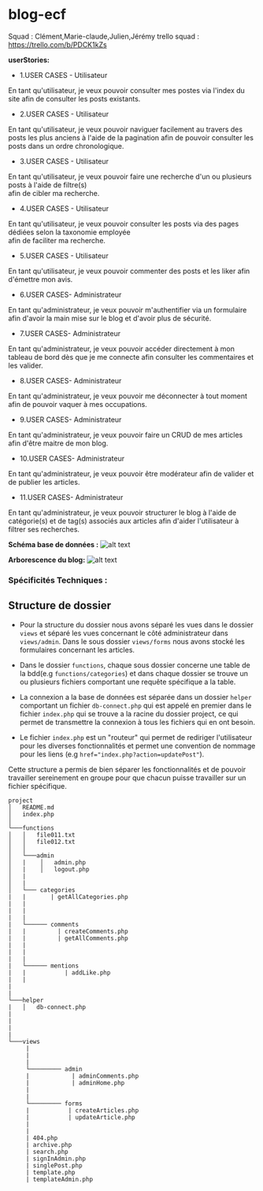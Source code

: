# blog-ecf
Squad : Clément,Marie-claude,Julien,Jérémy
trello squad : https://trello.com/b/PDCK1kZs


**userStories:** 
* 1.USER CASES - Utilisateur

En tant qu'utilisateur,
je veux pouvoir consulter mes postes
via l'index du site 
afin de consulter les posts existants.

* 2.USER CASES - Utilisateur

En tant qu'utilisateur, 
je veux pouvoir naviguer facilement au travers des posts les plus anciens à l'aide de la pagination
afin de pouvoir consulter les posts dans un ordre chronologique.

* 3.USER CASES - Utilisateur

En tant qu'utilisateur,
je veux pouvoir faire une recherche d'un ou plusieurs posts à l'aide de filtre(s)	
afin de cibler ma recherche.

* 4.USER CASES - Utilisateur

En tant qu'utilisateur,
je veux pouvoir consulter les posts via des pages dédiées selon la taxonomie employée	
afin de faciliter ma recherche.

* 5.USER CASES - Utilisateur

En tant qu'utilisateur, 
je veux pouvoir commenter des posts et les liker
afin d'émettre mon avis.

* 6.USER CASES- Administrateur

En tant qu'administrateur,
je veux pouvoir m'authentifier via un formulaire
afin d'avoir la main mise sur le blog et d'avoir plus de sécurité.

* 7.USER CASES- Administrateur

En tant qu'administrateur,
je veux pouvoir accéder directement à mon tableau de bord dès que je me connecte
afin consulter les commentaires et les valider.

* 8.USER CASES- Administrateur

En tant qu'administrateur,
je veux pouvoir me déconnecter à tout moment 
afin de pouvoir vaquer à mes occupations.

* 9.USER CASES- Administrateur

En tant qu'administrateur,
je veux pouvoir faire un CRUD de mes articles
afin d'être maitre de mon blog.

* 10.USER CASES- Administrateur

En tant qu'administrateur,
je veux pouvoir être modérateur
afin de valider et de publier les articles.

* 11.USER CASES- Administrateur

En tant qu'administrateur,
je veux pouvoir structurer le blog à l'aide de catégorie(s) et de tag(s) associés aux articles
afin d'aider l'utilisateur à filtrer ses recherches.

**Schéma base de données :** 
![alt text](https://trello-attachments.s3.amazonaws.com/60d91951bbfdff08d80e3e0b/60d9196508e4073dc4132568/fa3a4b7077340953aa99d47c08bddcf9/Capture_d%E2%80%99%C3%A9cran_(51).png)

**Arborescence du blog:**
![alt text](https://trello-attachments.s3.amazonaws.com/60d91951bbfdff08d80e3e0b/60da8c2f6cf94b843f392dfc/54f47614bd62548780ae35f290eb46ab/Capture_d%E2%80%99%C3%A9cran_(86).png)

### Spécificités Techniques :

Structure de dossier
--------------------
- Pour la structure du dossier nous avons séparé les vues dans le dossier `views` et séparé les vues concernant le côté administrateur dans `views/admin`. Dans le sous dossier `views/forms` nous avons stocké les formulaires concernant les articles.

- Dans le dossier `functions`, chaque sous dossier concerne une table de la bdd(e.g `functions/categories`) et dans chaque dossier se trouve un ou plusieurs fichiers comportant une requête spécifique a la table.

- La connexion a la base de données est séparée dans un dossier `helper` comportant  un fichier `db-connect.php` qui est appelé en premier dans le fichier `index.php` qui se trouve a la racine du dossier project, ce qui permet de transmettre la connexion à tous les fichiers qui en ont besoin.

- Le fichier `index.php` est un "routeur" qui permet de rediriger l'utilisateur pour les diverses fonctionnalités et permet une convention de nommage pour les liens (e.g `href="index.php?action=updatePost"`).

Cette structure a permis de bien séparer les fonctionnalités et de pouvoir travailler sereinement en groupe pour que chacun puisse travailler sur un fichier spécifique.
```
project
│   README.md
│   index.php    
│
└───functions
│   │   file011.txt
│   │   file012.txt
│   │
│   └───admin
│   |    │   admin.php
│   |    │   logout.php
│   |    
│   |
│   └─── categories
|   |       | getAllCategories.php
|   |       
|   |       
|   |
|   └────── comments
|   |         | createComments.php
|   |         | getAllComments.php
|   |
|   |
|   |
|   └────── mentions
|   |           | addLike.php
|   |           
|
|              
└───helper
|   │   db-connect.php
|
|
|
|
└───views
     |
     |
     |
     └───────── admin
     |            | adminComments.php
     |            | adminHome.php
     |
     |
     └───────── forms
     |           | createArticles.php
     |           | updateArticle.php
     |
     |
     | 404.php
     | archive.php
     | search.php
     | signInAdmin.php
     | singlePost.php
     | template.php
     | templateAdmin.php
```
